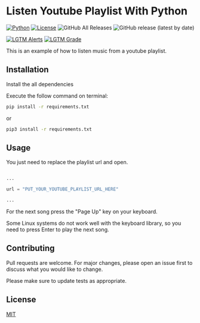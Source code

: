 # Listen Youtube Playlist With Python

[![Python](https://img.shields.io/pypi/pyversions/Eel?style=for-the-badge)](https://www.python.org/)
[![License](https://img.shields.io/github/license/thomaznathanael/Listen-youtube-playlist-with-python?style=for-the-badge)](https://github.com/thomaznathanael/Listen-youtube-playlist-with-python/blob/main/LICENSE)
![GitHub All Releases](https://img.shields.io/github/downloads/thomaznathanael/Listen-youtube-playlist-with-python/total?style=for-the-badge)
![GitHub release (latest by date)](https://img.shields.io/github/v/release/thomaznathanael/Listen-youtube-playlist-with-python?style=for-the-badge)

[![LGTM Alerts](https://img.shields.io/lgtm/alerts/github/thomaznathanael/Listen-youtube-playlist-with-python?style=for-the-badge)](https://lgtm.com/projects/g/thomaznathanael/Listen-youtube-playlist-with-python/alerts/)
[![LGTM Grade](https://img.shields.io/lgtm/grade/python/github/thomaznathanael/Listen-youtube-playlist-with-python?style=for-the-badge)](https://lgtm.com/projects/g/thomaznathanael/Listen-youtube-playlist-with-python/context:python)


This is an example of how to listen music from a youtube playlist.

## Installation

Install the all dependencies

Execute the follow command on terminal:
```bash
pip install -r requirements.txt
```
or
```bash
pip3 install -r requirements.txt
```

## Usage

You just need to replace the playlist url and open.

```python

...

url = "PUT_YOUR_YOUTUBE_PLAYLIST_URL_HERE"

...

```
For the next song press the "Page Up" key on your keyboard.

Some Linux systems do not work well with the keyboard library, so you need to press Enter to play the next song.

## Contributing
Pull requests are welcome. For major changes, please open an issue first to discuss what you would like to change.

Please make sure to update tests as appropriate.

## License
[MIT](https://choosealicense.com/licenses/mit/)
